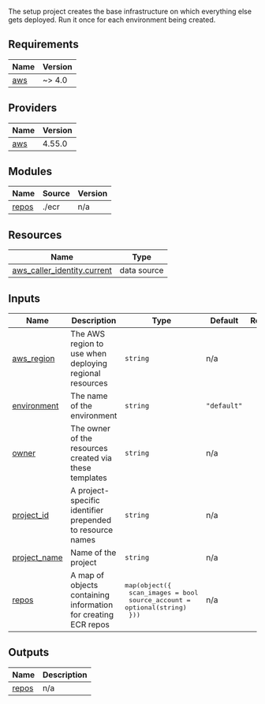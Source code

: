 The setup project creates the base infrastructure on which everything else gets deployed. Run it once for each environment being created.

<!-- BEGIN_TF_DOCS -->
## Requirements

| Name | Version |
|------|---------|
| <a name="requirement_aws"></a> [aws](#requirement\_aws) | ~> 4.0 |

## Providers

| Name | Version |
|------|---------|
| <a name="provider_aws"></a> [aws](#provider\_aws) | 4.55.0 |

## Modules

| Name | Source | Version |
|------|--------|---------|
| <a name="module_repos"></a> [repos](#module\_repos) | ./ecr | n/a |

## Resources

| Name | Type |
|------|------|
| [aws_caller_identity.current](https://registry.terraform.io/providers/hashicorp/aws/latest/docs/data-sources/caller_identity) | data source |

## Inputs

| Name | Description | Type | Default | Required |
|------|-------------|------|---------|:--------:|
| <a name="input_aws_region"></a> [aws\_region](#input\_aws\_region) | The AWS region to use when deploying regional resources | `string` | n/a | yes |
| <a name="input_environment"></a> [environment](#input\_environment) | The name of the environment | `string` | `"default"` | no |
| <a name="input_owner"></a> [owner](#input\_owner) | The owner of the resources created via these templates | `string` | n/a | yes |
| <a name="input_project_id"></a> [project\_id](#input\_project\_id) | A project-specific identifier prepended to resource names | `string` | n/a | yes |
| <a name="input_project_name"></a> [project\_name](#input\_project\_name) | Name of the project | `string` | n/a | yes |
| <a name="input_repos"></a> [repos](#input\_repos) | A map of objects containing information for creating ECR repos | <pre>map(object({<br>    scan_images    = bool<br>    source_account = optional(string)<br>  }))</pre> | n/a | yes |

## Outputs

| Name | Description |
|------|-------------|
| <a name="output_repos"></a> [repos](#output\_repos) | n/a |
<!-- END_TF_DOCS -->
